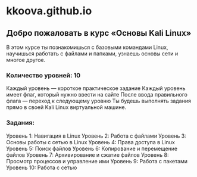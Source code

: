 # kkoova.github.io

## Добро пожаловать в курс «Основы Kali Linux»
В этом курсе ты познакомишься с базовыми командами Linux, научишься работать с файлами и папками, узнаешь основы сети и многое другое.

### Количество уровней: 10
Каждый уровень — короткое практическое задание
Каждый уровень имеет флаг, который нужно ввести на сайте
После ввода правильного флага — переход к следующему уровню
Ты будешь выполнять задания прямо в своей Kali Linux виртуальной машине.

### Задания:
Уровень 1: Навигация в Linux
Уровень 2: Работа с файлами
Уровень 3: Основы работы с сетью в Linux
Уровень 4: Права доступа в Linux
Уровень 5: Поиск файлов
Уровень 6: Копирование и перемещение файлов
Уровень 7: Архивирование и сжатие файлов
Уровень 8: Просмотр процессов и управление ими
Уровень 9: Работа с пакетами
Уровень 10: Работа с сетью
